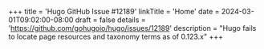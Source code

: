 +++
title = 'Hugo GitHub Issue #12189'
linkTitle = 'Home'
date = 2024-03-01T09:02:00-08:00
draft = false
details = 'https://github.com/gohugoio/hugo/issues/12189'
description = "Hugo fails to locate page resources and taxonomy terms as of 0.123.x"
+++
